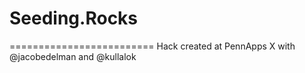 # Seeding.Rocks
=========================
Hack created at PennApps X with @jacobedelman and @kullalok